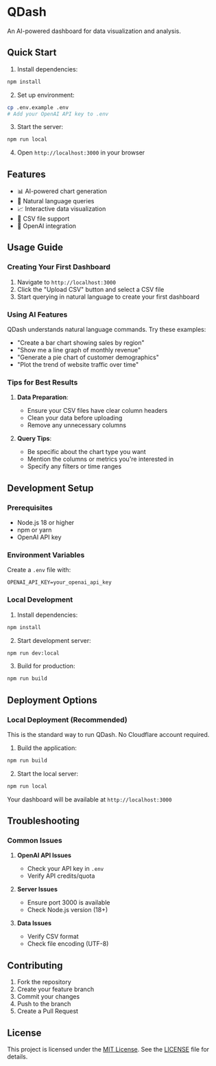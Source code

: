 # QDash

An AI-powered dashboard for data visualization and analysis.

## Quick Start

1. Install dependencies:
```bash
npm install
```

2. Set up environment:
```bash
cp .env.example .env
# Add your OpenAI API key to .env
```

3. Start the server:
```bash
npm run local
```

4. Open `http://localhost:3000` in your browser

## Features

- 📊 AI-powered chart generation
- 💬 Natural language queries
- 📈 Interactive data visualization
- 📁 CSV file support
- 🤖 OpenAI integration

## Usage Guide

### Creating Your First Dashboard

1. Navigate to `http://localhost:3000`
2. Click the "Upload CSV" button and select a CSV file
3. Start querying in natural language to create your first dashboard

### Using AI Features

QDash understands natural language commands. Try these examples:
- "Create a bar chart showing sales by region"
- "Show me a line graph of monthly revenue"
- "Generate a pie chart of customer demographics"
- "Plot the trend of website traffic over time"

### Tips for Best Results

1. **Data Preparation**:
   - Ensure your CSV files have clear column headers
   - Clean your data before uploading
   - Remove any unnecessary columns

2. **Query Tips**:
   - Be specific about the chart type you want
   - Mention the columns or metrics you're interested in
   - Specify any filters or time ranges

## Development Setup

### Prerequisites

- Node.js 18 or higher
- npm or yarn
- OpenAI API key

### Environment Variables

Create a `.env` file with:
```env
OPENAI_API_KEY=your_openai_api_key
```

### Local Development

1. Install dependencies:
```bash
npm install
```

2. Start development server:
```bash
npm run dev:local
```

3. Build for production:
```bash
npm run build
```

## Deployment Options

### Local Deployment (Recommended)
This is the standard way to run QDash. No Cloudflare account required.

1. Build the application:
```bash
npm run build
```

2. Start the local server:
```bash
npm run local
```

Your dashboard will be available at `http://localhost:3000`

## Troubleshooting

### Common Issues

1. **OpenAI API Issues**
   - Check your API key in `.env`
   - Verify API credits/quota

2. **Server Issues**
   - Ensure port 3000 is available
   - Check Node.js version (18+)

3. **Data Issues**
   - Verify CSV format
   - Check file encoding (UTF-8)

## Contributing

1. Fork the repository
2. Create your feature branch
3. Commit your changes
4. Push to the branch
5. Create a Pull Request

## License

This project is licensed under the [MIT License](LICENSE). See the [LICENSE](LICENSE) file for details.
